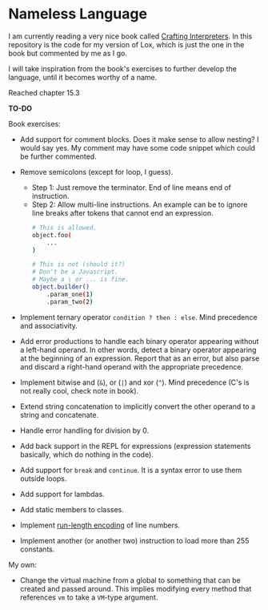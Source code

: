 # Nameless Language

I am currently reading a very nice book called [Crafting Interpreters](https://craftinginterpreters.com/). In this
repository is the code for my version of Lox, which is just the one in the book but commented by me as I go.

I will take inspiration from the book's exercises to further develop the language, until it becomes worthy of a name.

Reached chapter 15.3

**TO-DO**

Book exercises:

- Add support for comment blocks. Does it make sense to allow nesting? I would say yes. My comment may have some code
  snippet which could be further commented.

- Remove semicolons (except for loop, I guess).
    - Step 1: Just remove the terminator. End of line means end of instruction.
    - Step 2: Allow multi-line instructions. An example can be to ignore line breaks after tokens that cannot end an
      expression.
      ```bash
      # This is allowed.
      object.foo(
          ...
      )
      
      # This is not (should it?)
      # Don't be a Javascript.
      # Maybe a \ or ... is fine.
      object.builder()
          .param_one(1)
          .param_two(2)
      ```

- Implement ternary operator `condition ? then : else`. Mind precedence and associativity.

- Add error productions to handle each binary operator appearing without a left-hand operand. In other words, detect a
  binary operator appearing at the beginning of an expression. Report that as an error, but also parse and discard a
  right-hand operand with the appropriate precedence.

- Implement bitwise and (`&`), or (`|`) and xor (`^`). Mind precedence (C's is not really cool, check note in book).

- Extend string concatenation to implicitly convert the other operand to a string and concatenate.

- Handle error handling for division by 0.

- Add back support in the REPL for expressions (expression statements basically, which do nothing in the code).

- Add support for `break` and `continue`. It is a syntax error to use them outside loops.

- Add support for lambdas.

- Add static members to classes.

- Implement [run-length encoding](https://en.wikipedia.org/wiki/Run-length_encoding) of line numbers.

- Implement another (or another two) instruction to load more than 255 constants.

My own:

- Change the virtual machine from a global to something that can be created and passed around. This implies modifying
  every method that references `vm` to take a `VM`-type argument.